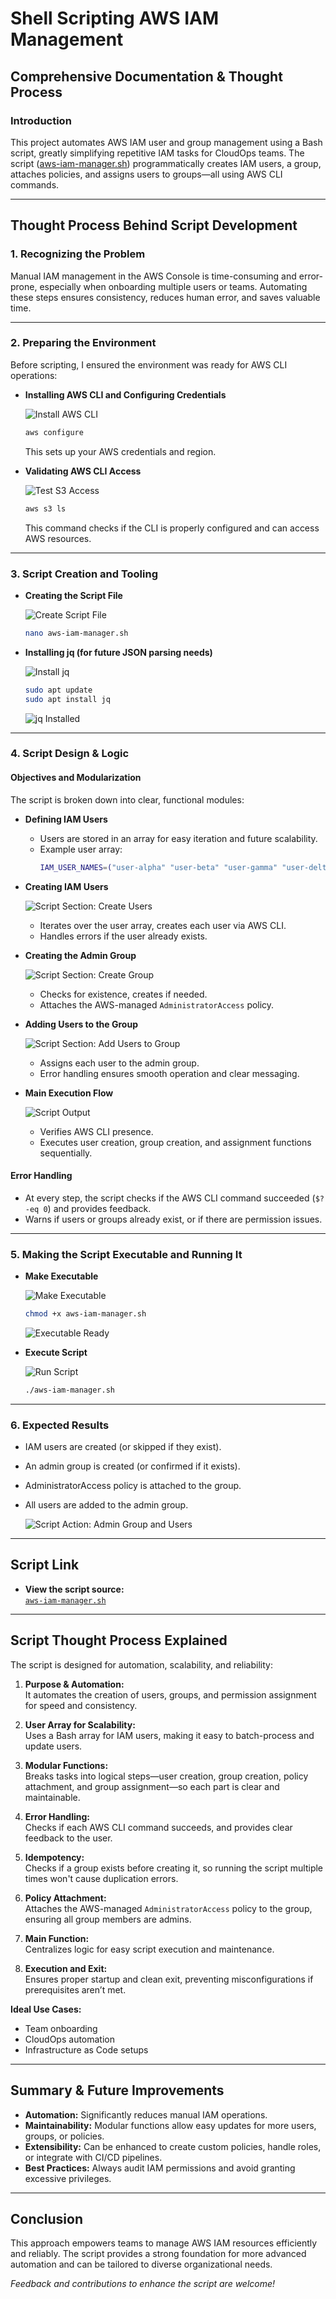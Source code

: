 # Shell Scripting AWS IAM Management

## Comprehensive Documentation & Thought Process

### Introduction

This project automates AWS IAM user and group management using a Bash script, greatly simplifying repetitive IAM tasks for CloudOps teams. The script ([aws-iam-manager.sh](https://github.com/Dowlib1/Shell-scripting_AWS_IAM-_management/blob/main/aws-iam-manager.sh)) programmatically creates IAM users, a group, attaches policies, and assigns users to groups—all using AWS CLI commands.

---

## Thought Process Behind Script Development

### 1. Recognizing the Problem

Manual IAM management in the AWS Console is time-consuming and error-prone, especially when onboarding multiple users or teams. Automating these steps ensures consistency, reduces human error, and saves valuable time.

---

### 2. Preparing the Environment

Before scripting, I ensured the environment was ready for AWS CLI operations:

- **Installing AWS CLI and Configuring Credentials**
  
  ![Install AWS CLI](images/shbang.png)
  ```bash
  aws configure
  ```
  This sets up your AWS credentials and region.

- **Validating AWS CLI Access**
  
  ![Test S3 Access](images/shban.png)
  ```bash
  aws s3 ls
  ```
  This command checks if the CLI is properly configured and can access AWS resources.

---

### 3. Script Creation and Tooling

- **Creating the Script File**
  
  ![Create Script File](images/nanoshbang.png)
  ```bash
  nano aws-iam-manager.sh
  ```

- **Installing jq (for future JSON parsing needs)**
  
  ![Install jq](images/jqshbang.png)
  ```bash
  sudo apt update
  sudo apt install jq
  ```
  ![jq Installed](images/vjqshbang.png)

---

### 4. Script Design & Logic

#### Objectives and Modularization

The script is broken down into clear, functional modules:

- **Defining IAM Users**
  
  - Users are stored in an array for easy iteration and future scalability.
  - Example user array:
    ```bash
    IAM_USER_NAMES=("user-alpha" "user-beta" "user-gamma" "user-delta" "user-epsilon")
    ```

- **Creating IAM Users**

  ![Script Section: Create Users](images/scshbang.png)
  
  - Iterates over the user array, creates each user via AWS CLI.
  - Handles errors if the user already exists.

- **Creating the Admin Group**

  ![Script Section: Create Group](images/rshbang.png)
  
  - Checks for existence, creates if needed.
  - Attaches the AWS-managed `AdministratorAccess` policy.

- **Adding Users to the Group**

  ![Script Section: Add Users to Group](images/scrshbang.png)
  
  - Assigns each user to the admin group.
  - Error handling ensures smooth operation and clear messaging.

- **Main Execution Flow**

  ![Script Output](images/nshbang.png)
  
  - Verifies AWS CLI presence.
  - Executes user creation, group creation, and assignment functions sequentially.

#### Error Handling

- At every step, the script checks if the AWS CLI command succeeded (`$? -eq 0`) and provides feedback.
- Warns if users or groups already exist, or if there are permission issues.

---

### 5. Making the Script Executable and Running It

- **Make Executable**
  
  ![Make Executable](images/xshbang.png)
  ```bash
  chmod +x aws-iam-manager.sh
  ```
  ![Executable Ready](images/xshbang.png)

- **Execute Script**
  
  ![Run Script](images/ranshbang.png)
  ```bash
  ./aws-iam-manager.sh
  ```

---

### 6. Expected Results

- IAM users are created (or skipped if they exist).
- An admin group is created (or confirmed if it exists).
- AdministratorAccess policy is attached to the group.
- All users are added to the admin group.

  ![Script Action: Admin Group and Users](images/adshbang.png)

---

## Script Link

- **View the script source:**  
  [`aws-iam-manager.sh`](https://github.com/Dowlib1/Shell-scripting_AWS_IAM-_management/blob/main/aws-iam-manager.sh)

---

## Script Thought Process Explained

The script is designed for automation, scalability, and reliability:

1. **Purpose & Automation:**  
   It automates the creation of users, groups, and permission assignment for speed and consistency.

2. **User Array for Scalability:**  
   Uses a Bash array for IAM users, making it easy to batch-process and update users.

3. **Modular Functions:**  
   Breaks tasks into logical steps—user creation, group creation, policy attachment, and group assignment—so each part is clear and maintainable.

4. **Error Handling:**  
   Checks if each AWS CLI command succeeds, and provides clear feedback to the user.

5. **Idempotency:**  
   Checks if a group exists before creating it, so running the script multiple times won't cause duplication errors.

6. **Policy Attachment:**  
   Attaches the AWS-managed `AdministratorAccess` policy to the group, ensuring all group members are admins.

7. **Main Function:**  
   Centralizes logic for easy script execution and maintenance.

8. **Execution and Exit:**  
   Ensures proper startup and clean exit, preventing misconfigurations if prerequisites aren’t met.

**Ideal Use Cases:**  
- Team onboarding  
- CloudOps automation  
- Infrastructure as Code setups

---

## Summary & Future Improvements

- **Automation:** Significantly reduces manual IAM operations.
- **Maintainability:** Modular functions allow easy updates for more users, groups, or policies.
- **Extensibility:** Can be enhanced to create custom policies, handle roles, or integrate with CI/CD pipelines.
- **Best Practices:** Always audit IAM permissions and avoid granting excessive privileges.

---

## Conclusion

This approach empowers teams to manage AWS IAM resources efficiently and reliably. The script provides a strong foundation for more advanced automation and can be tailored to diverse organizational needs.

*Feedback and contributions to enhance the script are welcome!*
